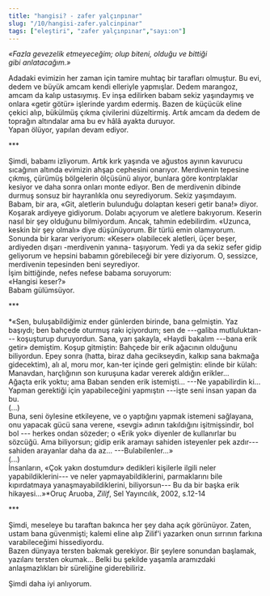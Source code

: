 ```yaml
---
title: "hangisi? - zafer yalçınpınar"
slug: "/10/hangisi-zafer.yalcinpinar"
tags: ["eleştiri", "zafer yalçınpınar","sayı:on"]
---
```


*«Fazla gevezelik etmeyeceğim; olup biteni, olduğu ve bittiği
gibi anlatacağım.»*

Adadaki evimizin her zaman için tamire muhtaç bir tarafları olmuştur. Bu
evi, dedem ve büyük amcam kendi elleriyle yapmışlar. Dedem marangoz,
amcam da kalıp ustasıymış. Ev inşa edilirken babam sekiz yaşındaymış ve
onlara «getir götür» işlerinde yardım edermiş. Bazen de küçücük eline
çekici alıp, bükülmüş çıkma çivilerini düzeltirmiş. Artık amcam da dedem
de toprağın altındalar ama bu ev hâlâ ayakta duruyor.\
Yapan ölüyor, yapılan devam ediyor.

\*\*\*

Şimdi, babamı izliyorum. Artık kırk yaşında ve ağustos ayının kavurucu
sıcağının altında evimizin ahşap cephesini onarıyor. Merdivenin tepesine
çıkmış, çürümüş bölgelerin ölçüsünü alıyor, bunlara göre kontrplaklar
kesiyor ve daha sonra onları monte ediyor. Ben de merdivenin dibinde
durmuş sonsuz bir hayranlıkla onu seyrediyorum. Sekiz yaşımdayım.\
Babam, bir ara, «Git, aletlerin bulunduğu dolaptan keseri getir bana!»
diyor. Koşarak ardiyeye gidiyorum. Dolabı açıyorum ve aletlere
bakıyorum. Keserin nasıl bir şey olduğunu bilmiyordum. Ancak, tahmin
edebilirdim. «Uzunca, keskin bir şey olmalı» diye düşünüyorum. Bir türlü
emin olamıyorum. Sonunda bir karar veriyorum: «Keser» olabilecek
aletleri, üçer beşer, ardiyeden dışarı -merdivenin yanına- taşıyorum.
Yedi ya da sekiz sefer gidip geliyorum ve hepsini babamın görebileceği
bir yere diziyorum. O, sessizce, merdivenin tepesinden beni seyrediyor.\
İşim bittiğinde, nefes nefese babama soruyorum:\
«Hangisi keser?»\
Babam gülümsüyor.

\*\*\*

*«Sen, buluşabildiğimiz ender günlerden birinde, bana gelmiştin. Yaz
başıydı; ben bahçede oturmuş rakı içiyordum; sen de ---galiba
mutluluktan--- koşuşturup duruyordun. Sana, yarı şakayla, «Haydi bakalım
---bana erik getir» demiştim. Koşup gitmiştin: Bahçede bir erik ağacının
olduğunu biliyordun. Epey sonra (hatta, biraz daha gecikseydin, kalkıp
sana bakmağa gidecektim), alı al, moru mor, kan-ter içinde geri
gelmiştin: elinde bir külah: Manavdan, harçlığının son kuruşuna kadar
vererek aldığın erikler...\
Ağaçta erik yoktu; ama Baban senden erik istemişti... ---Ne yapabilirdin
ki...\
Yapman gerektiği için yapabileceğini yapmıştın ---işte seni insan yapan
da bu.\
(...)\
Buna, seni öylesine etkileyene, ve o yaptığını yapmak istemeni
sağlayana, onu yapacak gücü sana verene, «sevgi» adının takıldığını
işitmişsindir, bol bol --- herkes ondan sözeder; o «Erik yok» diyenler
de kullanırlar bu sözcüğü. Ama biliyorsun; gidip erik aramayı sahiden
isteyenler pek azdır--- sahiden arayanlar daha da az...
---Bulabilenler...»\
(...)\
İnsanların, «Çok yakın dostumdur» dedikleri kişilerle ilgili neler
yapabildiklerini--- ve neler yapmayabildiklerini, parmaklarını bile
kıpırdatmaya yanaşmayabildiklerini, biliyorsun--- Bu da bir başka erik
hikayesi...»*Oruç Aruoba, *Zilif*, Sel Yayıncılık, 2002, s.12-14

\*\*\*

Şimdi, meseleye bu taraftan bakınca her şey daha açık görünüyor. Zaten,
ustam bana güvenmişti; kalemi eline alıp Zilif'i yazarken onun sırrının
farkına varabileceğimi hissediyordu.\
Bazen dünyaya tersten bakmak gerekiyor. Bir şeylere sonundan başlamak,
yazılanı tersten okumak... Belki bu şekilde yaşamla aramızdaki
anlaşmazlıkları bir süreliğine giderebiliriz.

Şimdi daha iyi anlıyorum.
